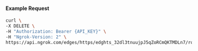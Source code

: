 <!-- Code generated for API Clients. DO NOT EDIT. -->

#### Example Request

```bash
curl \
-X DELETE \
-H "Authorization: Bearer {API_KEY}" \
-H "Ngrok-Version: 2" \
https://api.ngrok.com/edges/https/edghts_32dl3tnuujpJ5qZoRCmQKTMDLn7/routes/edghtsrt_32dl3tuqd1sZDHMXtucSuVaTpAB/oidc
```
